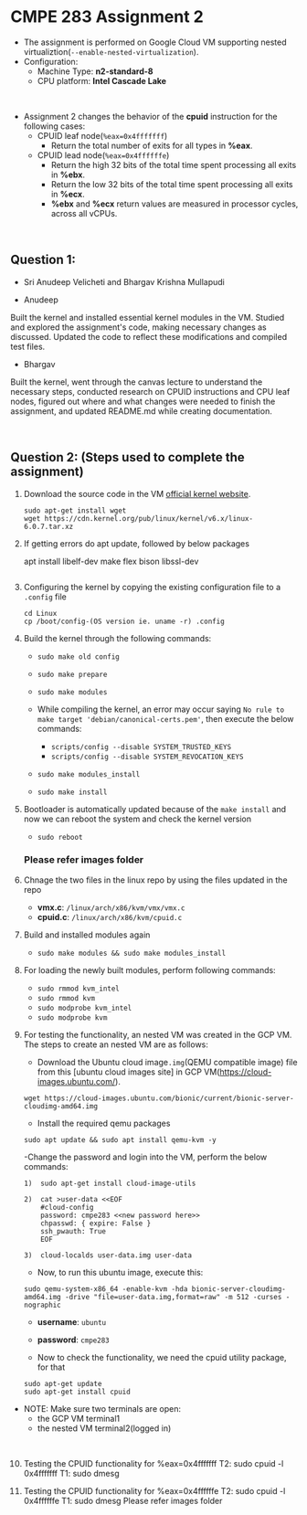 # CMPE 283 Assignment 2 

- The assignment is performed on Google Cloud VM supporting nested virtualiztion(`--enable-nested-virtualization`).
- Configuration: 
  - Machine Type: **n2-standard-8**
  - CPU platform: **Intel Cascade Lake**

<br />

- Assignment 2 changes the behavior of the **cpuid** instruction for the following cases:
  - CPUID leaf node(`%eax=0x4fffffff`)
    - Return the total number of exits for all types in **%eax**.
  - CPUID lead node(`%eax=0x4ffffffe`) 
    - Return the high 32 bits of the total time spent processing all exits in **%ebx**.
    - Return the low 32 bits of the total time spent processing all exits in **%ecx**.
    - **%ebx** and **%ecx** return values are measured in processor cycles, across all vCPUs.

<br />

## Question 1:
  - Sri Anudeep Velicheti and Bhargav Krishna Mullapudi

  - Anudeep

  Built the kernel and installed essential kernel modules in the VM. 
  Studied and explored the assignment's code, making necessary changes as discussed. 
  Updated the code to reflect these modifications and compiled test files.

  - Bhargav

  Built the kernel, went through the canvas lecture to understand the necessary steps, 
  conducted research on CPUID instructions and CPU leaf nodes, figured out where and what 
  changes were needed to finish the assignment, and updated README.md while creating
  documentation.

<br />

## Question 2: (Steps used to complete the assignment)
1) Download the source code in the VM [official kernel website](https://www.kernel.org/).
    ```
    sudo apt-get install wget
    wget https://cdn.kernel.org/pub/linux/kernel/v6.x/linux-6.0.7.tar.xz
    ```


2) If getting errors do apt update, followed by below packages

   apt install libelf-dev make flex bison libssl-dev
    ```

3) Configuring the kernel by copying the existing configuration file to a `.config` file
    ```
   cd Linux
   cp /boot/config-(OS version ie. uname -r) .config
    ```

4) Build the kernel through the following commands:
    
    - `sudo make old config`
    - `sudo make prepare`
    - `sudo make modules`

    - While compiling the kernel, an error may occur saying `No rule to make target 'debian/canonical-certs.pem'`, then execute the below commands:
      - `scripts/config --disable SYSTEM_TRUSTED_KEYS`
      - `scripts/config --disable SYSTEM_REVOCATION_KEYS`
    - `sudo make modules_install`
    - `sudo make install`

5) Bootloader is automatically updated because of the `make install` and now we can reboot the system and check the kernel version
    - `sudo reboot`
    

    ### Please refer images folder

6) Chnage the two files in the linux repo by using the files updated in the repo
   - **vmx.c**: `/linux/arch/x86/kvm/vmx/vmx.c`
   - **cpuid.c**: `/linux/arch/x86/kvm/cpuid.c` 

7) Build and installed modules again
    - `sudo make modules && sudo make modules_install`

8) For loading the newly built modules, perform following commands:
   - `sudo rmmod kvm_intel`
   - `sudo rmmod kvm`
   - `sudo modprobe kvm_intel`
   - `sudo modprobe kvm`


  
9) For testing the functionality, an nested VM was created in the GCP VM. The steps to create an nested VM are as follows:
    - Download the Ubuntu cloud image`.img`(QEMU compatible image) file from this [ubuntu cloud images site] in GCP VM(https://cloud-images.ubuntu.com/).
    ```
    wget https://cloud-images.ubuntu.com/bionic/current/bionic-server-cloudimg-amd64.img
    ```
    - Install the required qemu packages
    ```
    sudo apt update && sudo apt install qemu-kvm -y
    ```
    -Change the password and login into the VM, perform the below commands:
    ```
    1)  sudo apt-get install cloud-image-utils

    2)  cat >user-data <<EOF
        #cloud-config
        password: cmpe283 <<new password here>>
        chpasswd: { expire: False }
        ssh_pwauth: True
        EOF

    3)  cloud-localds user-data.img user-data
    ```
    - Now, to run this ubuntu image, execute this:
    ```
    sudo qemu-system-x86_64 -enable-kvm -hda bionic-server-cloudimg-amd64.img -drive "file=user-data.img,format=raw" -m 512 -curses -nographic
    ```

    - **username**: `ubuntu`
    - **password**: `cmpe283`

    - Now to check the functionality, we need the cpuid utility package, for that
    ```
    sudo apt-get update
    sudo apt-get install cpuid
    ```

  - NOTE: Make sure two terminals are open:
      - the GCP VM terminal1
      - the nested VM terminal2(logged in)

<br />

10) Testing the CPUID functionality for %eax=0x4fffffff
    T2: sudo cpuid -l 0x4fffffff
    T1: sudo dmesg

11) Testing the CPUID functionality for %eax=0x4ffffffe
    T2: sudo cpuid -l 0x4ffffffe
    T1: sudo dmesg
    Please refer images folder

  
